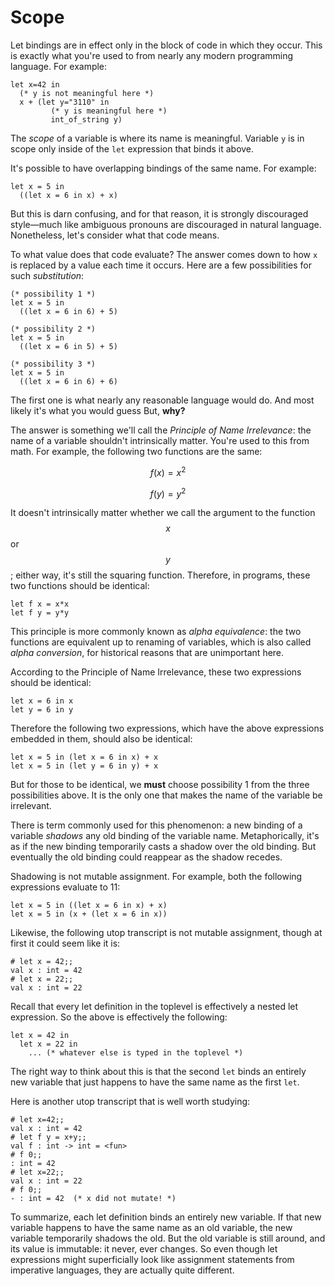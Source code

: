 # Scope

Let bindings are in effect only in the block of code in which they occur.
This is exactly what you're used to from nearly any modern programming
language.  For example:
```
let x=42 in 
  (* y is not meaningful here *)  
  x + (let y="3110" in
         (* y is meaningful here *)
         int_of_string y)
```
The *scope* of a variable is where its name is meaningful.  Variable `y`
is in scope only inside of the `let` expression that binds it above.

It's possible to have overlapping bindings of the same name.  For example:
```
let x = 5 in 
  ((let x = 6 in x) + x)
```
But this is darn confusing, and for that reason, it is strongly discouraged 
style&mdash;much like ambiguous pronouns are discouraged in natural language.
Nonetheless, let's consider what that code means.

To what value does that code evaluate?  The answer comes down to how `x`
is replaced by a value each time it occurs.  Here are a few possibilities
for such *substitution*:
```
(* possibility 1 *)
let x = 5 in 
  ((let x = 6 in 6) + 5)
  
(* possibility 2 *)
let x = 5 in 
  ((let x = 6 in 5) + 5)

(* possibility 3 *)
let x = 5 in 
  ((let x = 6 in 6) + 6)
```
The first one is what nearly any reasonable language would do.  And most likely
it's what you would guess But, **why?**

The answer is something we'll call the *Principle of Name Irrelevance*:  the
name of a variable shouldn't intrinsically matter.  You're used to this from
math.  For example, the following two functions are the same:

$$
f(x) = x^2
$$

$$
f(y) = y^2
$$

It doesn't intrinsically matter whether we call the argument to the function
$$x$$ or $$y$$; either way, it's still the squaring function.
Therefore, in programs, these two functions should be identical:
```
let f x = x*x
let f y = y*y
```
This principle is more commonly known as *alpha equivalence*:  the two functions
are equivalent up to renaming of variables, which is also called *alpha conversion*,
for historical reasons that are unimportant here. 

According to the Principle of Name Irrelevance, these two expressions should
be identical:
```
let x = 6 in x
let y = 6 in y
```
Therefore the following two expressions, which have the above expressions 
embedded in them, should also be identical:
```
let x = 5 in (let x = 6 in x) + x
let x = 5 in (let y = 6 in y) + x
```
But for those to be identical, we **must** choose possibility 1 from the
three possibilities above.  It is the only one that makes the name of 
the variable be irrelevant.

There is term commonly used for this phenomenon:  a new binding of a 
variable *shadows* any old binding of the variable name.  Metaphorically,
it's as if the new binding temporarily casts a shadow over the old binding.
But eventually the old binding could reappear as the shadow recedes.

Shadowing is not mutable assignment.  For example, both the following
expressions evaluate to 11:
```
let x = 5 in ((let x = 6 in x) + x)
let x = 5 in (x + (let x = 6 in x))
```
Likewise, the following utop transcript is not mutable assignment, though 
at first it could seem like it is:
```
# let x = 42;;
val x : int = 42
# let x = 22;;
val x : int = 22
```
Recall that every let definition in the toplevel is effectively a nested let
expression.  So the above is effectively the following:
```
let x = 42 in
  let x = 22 in 
    ... (* whatever else is typed in the toplevel *)
```
The right way to think about this is that the second `let` binds an entirely
new variable that just happens to have the same name as the first `let`.

Here is another utop transcript that is well worth studying:
```
# let x=42;;
val x : int = 42
# let f y = x+y;;
val f : int -> int = <fun>
# f 0;;
: int = 42
# let x=22;;
val x : int = 22
# f 0;;
- : int = 42  (* x did not mutate! *)
```

To summarize, each let definition binds an entirely new variable.
If that new variable happens to have the same name as an old variable, 
the new variable temporarily shadows the old.  But the old variable is 
still around, and its value is immutable: it never, ever changes.
So even though let expressions might superficially look like assignment 
statements from imperative languages, they are actually quite different.
